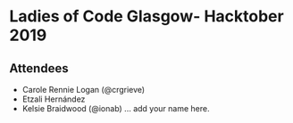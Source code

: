 # Ladies of Code Glasgow- Hacktober 2019 

## Attendees

* Carole Rennie Logan (@crgrieve)
* Etzali Hernández
* Kelsie Braidwood (@ionab)
... add your name here.
